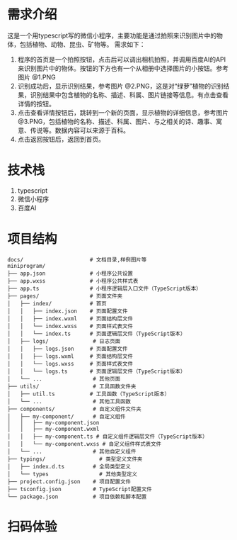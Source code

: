 # 需求介绍
这是一个用typescript写的微信小程序，主要功能是通过拍照来识别图片中的物体，包括植物、动物、昆虫、矿物等。
需求如下：
1. 程序的首页是一个拍照按钮，点击后可以调出相机拍照，并调用百度AI的API来识别图片中的物体。按钮的下方也有一个从相册中选择图片的小按钮。参考图片 @1.PNG 
2. 识别成功后，显示识别结果，参考图片 @2.PNG，这是对“绿萝”植物的识别结果，识别结果中包含植物的名称、描述、科属、图片链接等信息。有点击查看详情的按钮。
3. 点击查看详情按钮后，跳转到一个新的页面，显示植物的详细信息，参考图片 @3.PNG，包括植物的名称、描述、科属、图片、与之相关的诗、趣事、寓意、传说等。数据内容可以来源于百科。
4. 点击返回按钮后，返回到首页。

# 技术栈
1. typescript
2. 微信小程序
3. 百度AI

# 项目结构
```
docs/                     # 文档目录,样例图片等
miniprogram/
├── app.json              # 小程序公共设置
├── app.wxss              # 小程序公共样式表
├── app.ts                # 小程序逻辑层入口文件（TypeScript版本）
├── pages/                # 页面文件夹
│   ├── index/            # 首页
│   │   ├── index.json    # 页面配置文件
│   │   ├── index.wxml    # 页面结构层文件
│   │   └── index.wxss    # 页面样式表文件
│   │   └── index.ts      # 页面逻辑层文件（TypeScript版本）
│   ├── logs/              # 日志页面
│   │   ├── logs.json     # 页面配置文件
│   │   ├── logs.wxml     # 页面结构层文件
│   │   └── logs.wxss     # 页面样式表文件
│   │   └── logs.ts       # 页面逻辑层文件（TypeScript版本）
│   └── ...                # 其他页面
├── utils/                 # 工具函数文件夹
│   ├── util.ts           # 工具函数（TypeScript版本）
│   └── ...                # 其他工具函数
├── components/            # 自定义组件文件夹
│   ├── my-component/      # 自定义组件
│   │   ├── my-component.json
│   │   ├── my-component.wxml
│   │   ├── my-component.ts # 自定义组件逻辑层文件（TypeScript版本）
│   │   └── my-component.wxss # 自定义组件样式表文件
│   └── ...                # 其他自定义组件
├── typings/                 # 类型定义文件夹
│   ├── index.d.ts         # 全局类型定义
│   └── types                # 其他类型定义
├── project.config.json    # 项目配置文件
├── tsconfig.json          # TypeScript配置文件
└── package.json           # 项目依赖和脚本配置
```

# 扫码体验

[](./doc/erweima.jpg)

